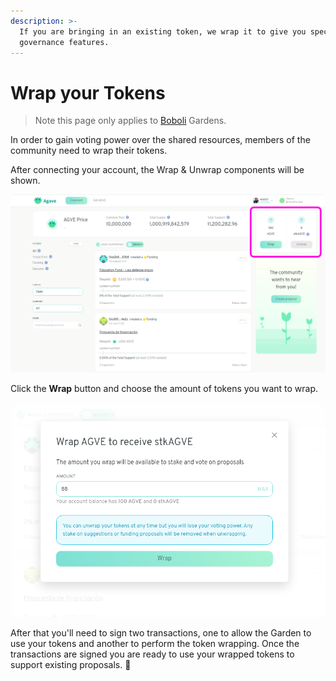 ```yaml
---
description: >-
  If you are bringing in an existing token, we wrap it to give you special
  governance features.
---
```


# Wrap your Tokens

> Note this page only applies to [Boboli](../../garden-creators/garden-modes.md#bring-your-own-token-byot) Gardens.

In order to gain voting power over the shared resources, members of the community need to wrap their tokens.

After connecting your account, the Wrap & Unwrap components will be shown.

![Garden home screen](../../.gitbook/assets/viewTokenWrap.png)

Click the **Wrap** button and choose the amount of tokens you want to wrap.

![Choose how many tokens you wish to wrap](../../.gitbook/assets/wrapTokens.png)

After that you'll need to sign two transactions, one to allow the Garden to use your tokens and another to perform the token wrapping. Once the transactions are signed you are ready to use your wrapped tokens to support existing proposals. 🎉

